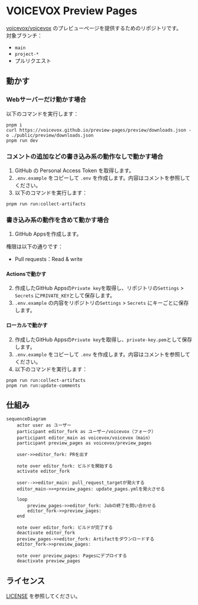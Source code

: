 # VOICEVOX Preview Pages

[voicevox/voicevox](https://github.com/voicevox/voicevox) のプレビューページを提供するためのリポジトリです。  
対象ブランチ：

- `main`
- `project-*`
- プルリクエスト

## 動かす

### Webサーバーだけ動かす場合

以下のコマンドを実行します：
```
pnpm i
curl https://voicevox.github.io/preview-pages/preview/downloads.json -o ./public/preview/downloads.json
pnpm run dev
```

### コメントの追加などの書き込み系の動作なしで動かす場合

1. GitHub の Personal Access Token を取得します。
2. `.env.example` をコピーして `.env` を作成します。内容はコメントを参照してください。
3. 以下のコマンドを実行します：

```
pnpm run run:collect-artifacts
```

### 書き込み系の動作を含めて動かす場合

1. GitHub Appsを作成します。

権限は以下の通りです：

- Pull requests：Read & write

#### Actionsで動かす

2. 作成したGitHub Appsの`Private key`を取得し、リポジトリの`Settings` > `Secrets` に`PRIVATE_KEY`として保存します。
3. `.env.example` の内容をリポジトリの`Settings` > `Secrets` にキーごとに保存します。

#### ローカルで動かす

2. 作成したGitHub Appsの`Private key`を取得し、`private-key.pem`として保存します。
3. `.env.example` をコピーして `.env` を作成します。内容はコメントを参照してください。
4. 以下のコマンドを実行します：

```
pnpm run run:collect-artifacts
pnpm run run:update-comments
```

## 仕組み

```mermaid
sequenceDiagram
    actor user as ユーザー
    participant editor_fork as ユーザー/voicevox（フォーク）
    participant editor_main as voicevox/voicevox（main）
    participant preview_pages as voicevox/preview_pages

    user->>editor_fork: PRを出す
    
    note over editor_fork: ビルドを開始する
    activate editor_fork

    user-->>editor_main: pull_request_targetが発火する
    editor_main->>+preview_pages: update_pages.ymlを発火させる

    loop 
        preview_pages->>editor_fork: Jobの終了を問い合わせる
        editor_fork->>preview_pages: 
    end

    note over editor_fork: ビルドが完了する
    deactivate editor_fork
    preview_pages->>editor_fork: Artifactをダウンロードする
    editor_fork->>preview_pages: 

    note over preview_pages: Pagesにデプロイする
    deactivate preview_pages
```

## ライセンス

[LICENSE](LICENSE) を参照してください。

